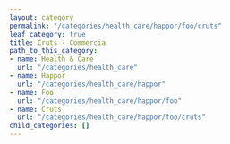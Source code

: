 ```yaml
---
layout: category
permalink: "/categories/health_care/happor/foo/cruts"
leaf_category: true
title: Cruts - Commercia
path_to_this_category:
- name: Health & Care
  url: "/categories/health_care"
- name: Happor
  url: "/categories/health_care/happor"
- name: Foo
  url: "/categories/health_care/happor/foo"
- name: Cruts
  url: "/categories/health_care/happor/foo/cruts"
child_categories: []
---
```

